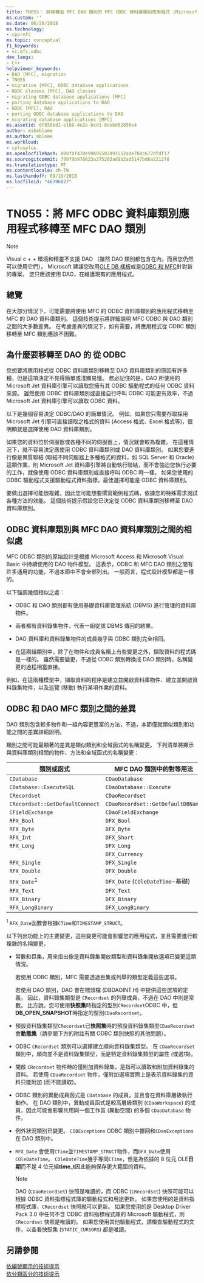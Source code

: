 ```yaml
---
title: TN055： 將移轉至 MFC DAO 類別的 MFC ODBC 資料庫類別應用程式 |Microsoft Docs
ms.custom: ''
ms.date: 06/20/2018
ms.technology:
- cpp-mfc
ms.topic: conceptual
f1_keywords:
- vc.mfc.odbc
dev_langs:
- C++
helpviewer_keywords:
- DAO [MFC], migration
- TN055
- migration [MFC], ODBC database applications
- ODBC classes [MFC], DAO classes
- migrating ODBC database applications [MFC]
- porting database applications to DAO
- ODBC [MFC], DAO
- porting ODBC database applications to DAO
- migrating database applications [MFC]
ms.assetid: 0f858bd1-e168-4e2e-bcd1-8debd82856e4
author: mikeblome
ms.author: mblome
ms.workload:
- cplusplus
ms.openlocfilehash: 808f0f470e99b95502891552ade7b8c677dfdf17
ms.sourcegitcommit: 799f9b976623a375203ad8b2ad5147bd6a2212f0
ms.translationtype: MT
ms.contentlocale: zh-TW
ms.lasthandoff: 09/19/2018
ms.locfileid: "46396827"
---
```

# <a name="tn055-migrating-mfc-odbc-database-class-applications-to-mfc-dao-classes"></a>TN055：將 MFC ODBC 資料庫類別應用程式移轉至 MFC DAO 類別

> [!NOTE]
> Visual c + + 環境和精靈不支援 DAO （雖然 DAO 類別都包含在內，而且您仍然可以使用它們）。 Microsoft 建議您改用[OLE DB 樣板](../data/oledb/ole-db-templates.md)或是[ODBC 和 MFC](../data/odbc/odbc-and-mfc.md)針對新的專案。 您只應該使用 DAO，在維護現有的應用程式。

## <a name="overview"></a>總覽

在大部分情況下，可能需要將使用 MFC 的 ODBC 資料庫類別的應用程式移轉至 MFC 的 DAO 資料庫類別。 這個技術提示將詳細說明 MFC ODBC 與 DAO 類別之間的大多數差異。 在考慮差異的情況下，如有需要，將應用程式從 ODBC 類別移轉至 MFC 類別應該不困難。

## <a name="why-migrate-from-odbc-to-dao"></a>為什麼要移轉至 DAO 的 從 ODBC

您想要將應用程式從 ODBC 資料庫類別移轉至 DAO 資料庫類別的原因有許多種，但是這項決定不見得簡單或淺顯易懂。 務必記住的是，DAO 所使用的 Microsoft Jet 資料庫引擎可以讀取您擁有其 ODBC 驅動程式的任何 ODBC 資料來源。 雖然使用 ODBC 資料庫類別或直接自行呼叫 ODBC 可能更有效率，不過 Microsoft Jet 資料庫引擎可以讀取 ODBC 資料。

以下是幾個容易決定 ODBC/DAO 的簡單情況。 例如，如果您只需要存取採用 Microsoft Jet 引擎可直接讀取之格式的資料 (Access 格式、Excel 格式等)，很明顯就是選擇使用 DAO 資料庫類別。

如果您的資料位於伺服器或各種不同的伺服器上，情況就會較為複雜。 在這種情況下，就不容易決定應使用 ODBC 資料庫類別或 DAO 資料庫類別。 如果您要進行像是異質聯結 (聯結不同伺服器上多種格式的資料，如 SQL Server 和 Oracle) 這類作業，則 Microsoft Jet 資料庫引擎將自動執行聯結，而不會強迫您執行必要的工作，就像使用 ODBC 資料庫類別或直接呼叫 ODBC 時一樣。 如果您使用的 ODBC 驅動程式支援驅動程式資料指標，最佳選擇可能是 ODBC 資料庫類別。

要做出選擇可能很複雜，因此您可能想要撰寫範例程式碼，依據您的特殊需求測試各種方法的效能。 這個技術提示假設您已決定從 ODBC 資料庫類別移轉至 DAO 資料庫類別。

## <a name="similarities-between-odbc-database-classes-and-mfc-dao-database-classes"></a>ODBC 資料庫類別與 MFC DAO 資料庫類別之間的相似處

MFC ODBC 類別的原始設計是根據 Microsoft Access 和 Microsoft Visual Basic 中持續使用的 DAO 物件模型。 這表示，ODBC 和 MFC DAO 類別之間有許多通用的功能，不過本節中不會全部列出。 一般而言，程式設計模型都是一樣的。

以下強調幾個相似之處：

- ODBC 和 DAO 類別都有使用基礎資料庫管理系統 (DBMS) 進行管理的資料庫物件。

- 兩者都有資料錄集物件，代表一組從該 DBMS 傳回的結果。

- DAO 資料庫和資料錄集物件的成員幾乎與 ODBC 類別完全相同。

- 在這兩組類別中，除了在物件和成員名稱上有些變更之外，擷取資料的程式碼是一樣的。 雖然需要變更，不過從 ODBC 類別轉換成 DAO 類別時，名稱變更的過程相當直接。

例如，在這兩種模型中，擷取資料的程序是建立並開啟資料庫物件、建立並開啟資料錄集物件，以及巡覽 (移動) 執行某項作業的資料。

## <a name="differences-between-odbc-and-dao-mfc-classes"></a>ODBC 和 DAO MFC 類別之間的差異

DAO 類別包含較多物件和一組內容更豐富的方法，不過，本節僅就類似類別和功能之間的差異詳細說明。

類別之間可能最顯著的差異是類似類別和全域函式的名稱變更。 下列清單將顯示與資料庫類別相關的物件、方法和全域函式的名稱變更：

|類別或函式|MFC DAO 類別中的對等用法|
|-----------------------|-----------------------------------|
|`CDatabase`|`CDaoDatabase`|
|`CDatabase::ExecuteSQL`|`CDaoDatabase::Execute`|
|`CRecordset`|`CDaoRecordset`|
|`CRecordset::GetDefaultConnect`|`CDaoRecordset::GetDefaultDBName`|
|`CFieldExchange`|`CDaoFieldExchange`|
|`RFX_Bool`|`DFX_Bool`|
|`RFX_Byte`|`DFX_Byte`|
|`RFX_Int`|`DFX_Short`|
|`RFX_Long`|`DFX_Long`|
||`DFX_Currency`|
|`RFX_Single`|`DFX_Single`|
|`RFX_Double`|`DFX_Double`|
|`RFX_Date`<sup>1</sup>|`DFX_Date` (`COleDateTime`-基礎)|
|`RFX_Text`|`DFX_Text`|
|`RFX_Binary`|`DFX_Binary`|
|`RFX_LongBinary`|`DFX_LongBinary`|

<sup>1</sup> `RFX_Date`函數會根據`CTime`和`TIMESTAMP_STRUCT`。

以下列出功能上的主要變更，這些變更可能會影響您的應用程式，並且需要進行較複雜的名稱變更。

- 常數和巨集，用來指出像是資料錄集開放類型和資料錄集開放選項已變更這類情況。

   若使用 ODBC 類別，MFC 需要透過巨集或列舉的類型定義這些選項。

   若使用 DAO 類別，DAO 會在標頭檔 (DBDAOINT.H) 中提供這些選項的定義。 因此，資料錄集類型是 `CRecordset` 的列舉成員，不過在 DAO 中則是常數。 比方說，您可使用**快照集**時指定的型別`CRecordset`ODBC 中，但**DB_OPEN_SNAPSHOT**時指定的型別`CDaoRecordset`。

- 預設資料錄集類型`CRecordset`已**快照集**時的預設資料錄集類型`CDaoRecordset`會**動態集**（請參閱下方的附註有關 ODBC 類別快照的其他問題）。

- ODBC `CRecordset` 類別可以選擇建立順向資料錄集類型。 在 `CDaoRecordset` 類別中，順向並不是資料錄集類型，而是特定資料錄集類型的屬性 (或選項)。

- 開啟 `CRecordset` 物件時的僅附加資料錄集，是指可以讀取和附加資料錄集的資料。 若使用 `CDaoRecordset` 物件，僅附加選項實際上是表示資料錄集的資料只能附加 (而不能讀取)。

- ODBC 類別的異動成員函式是 `CDatabase` 的成員，並且會在資料庫層級執行動作。 在 DAO 類別中，異動成員函式是較高層級類別 (`CDaoWorkspace`) 的成員，因此可能會影響共用同一個工作區 (異動空間) 的多個 `CDaoDatabase` 物件。

- 例外狀況類別已變更。 `CDBExceptions` ODBC 類別中擲回和`CDaoExceptions`在 DAO 類別中。

- `RFX_Date` 會使用`CTime`並`TIMESTAMP_STRUCT`物件，而`DFX_Date`使用`COleDateTime`。 `COleDateTime`幾乎等同`CTime`，但是為依據的 8 位元 OLE**日期**而不是 4 位元組**time_t**因此能夠保存更大範圍的資料。

   > [!NOTE]
   > DAO (`CDaoRecordset`) 快照是唯讀的，而 ODBC (`CRecordset`) 快照可能可以根據 ODBC 資料指標程式庫的驅動程式和用途更新。 如果您使用的是資料指標程式庫，`CRecordset` 快照就可以更新。 如果您使用的是 Desktop Driver Pack 3.0 中任何不含 ODBC 資料指標程式庫的 Microsoft 驅動程式，則 `CRecordset` 快照是唯讀的。 如果您使用其他驅動程式，請檢查驅動程式的文件，以查看快照集 (`STATIC_CURSORS`) 都是唯讀。

## <a name="see-also"></a>另請參閱

[依編號顯示的技術提示](../mfc/technical-notes-by-number.md)<br/>
[依分類區分的技術提示](../mfc/technical-notes-by-category.md)
